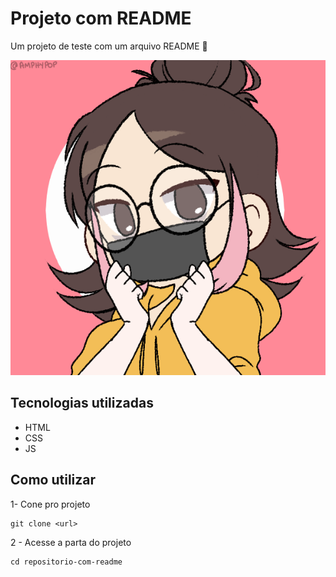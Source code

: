 # Projeto com README
Um projeto de teste com um arquivo README 🎯

[<img src="./01.png" alt="gif de personagem">](https://www.instagram.com/anac.veloso/)

## Tecnologias utilizadas
- HTML
- CSS
- JS

## Como utilizar

1- Cone pro projeto

    git clone <url>

2 - Acesse a parta do projeto

    cd repositorio-com-readme